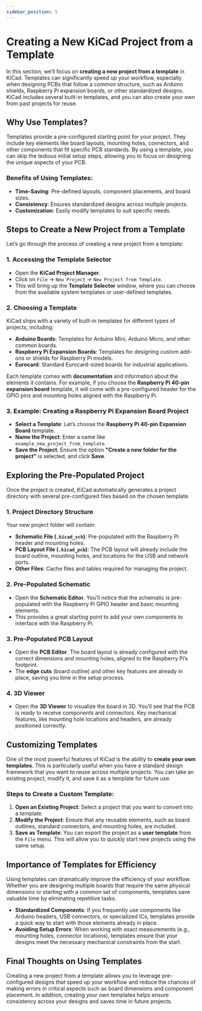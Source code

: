 ```yaml
---
sidebar_position: 5
---
```



# Creating a New KiCad Project from a Template

In this section, we’ll focus on **creating a new project from a template** in KiCad. Templates can significantly speed up your workflow, especially when designing PCBs that follow a common structure, such as Arduino shields, Raspberry Pi expansion boards, or other standardized designs. KiCad includes several built-in templates, and you can also create your own from past projects for reuse.



## Why Use Templates?

Templates provide a pre-configured starting point for your project. They include key elements like board layouts, mounting holes, connectors, and other components that fit specific PCB standards. By using a template, you can skip the tedious initial setup steps, allowing you to focus on designing the unique aspects of your PCB.

### Benefits of Using Templates:
- **Time-Saving**: Pre-defined layouts, component placements, and board sizes.
- **Consistency**: Ensures standardized designs across multiple projects.
- **Customization**: Easily modify templates to suit specific needs.



## Steps to Create a New Project from a Template

Let’s go through the process of creating a new project from a template:

### 1. Accessing the Template Selector
- Open the **KiCad Project Manager**.
- Click on `File` → `New Project` → `New Project from Template`.
- This will bring up the **Template Selector** window, where you can choose from the available system templates or user-defined templates.

### 2. Choosing a Template
KiCad ships with a variety of built-in templates for different types of projects, including:
- **Arduino Boards**: Templates for Arduino Mini, Arduino Micro, and other common boards.
- **Raspberry Pi Expansion Boards**: Templates for designing custom add-ons or shields for Raspberry Pi models.
- **Eurocard**: Standard Eurocard-sized boards for industrial applications.

Each template comes with **documentation** and information about the elements it contains. For example, if you choose the **Raspberry Pi 40-pin expansion board** template, it will come with a pre-configured header for the GPIO pins and mounting holes aligned with the Raspberry Pi.

### 3. Example: Creating a Raspberry Pi Expansion Board Project
- **Select a Template**: Let’s choose the **Raspberry Pi 40-pin Expansion Board** template.
- **Name the Project**: Enter a name like `example_new_project_from_template`.
- **Save the Project**: Ensure the option **"Create a new folder for the project"** is selected, and click **Save**.



## Exploring the Pre-Populated Project

Once the project is created, KiCad automatically generates a project directory with several pre-configured files based on the chosen template.

### 1. Project Directory Structure
Your new project folder will contain:
- **Schematic File (`.kicad_sch`)**: Pre-populated with the Raspberry Pi header and mounting holes.
- **PCB Layout File (`.kicad_pcb`)**: The PCB layout will already include the board outline, mounting holes, and locations for the USB and network ports.
- **Other Files**: Cache files and tables required for managing the project.

### 2. Pre-Populated Schematic
- Open the **Schematic Editor**. You’ll notice that the schematic is pre-populated with the Raspberry Pi GPIO header and basic mounting elements.
- This provides a great starting point to add your own components to interface with the Raspberry Pi.

### 3. Pre-Populated PCB Layout
- Open the **PCB Editor**. The board layout is already configured with the correct dimensions and mounting holes, aligned to the Raspberry Pi’s footprint.
- The **edge cuts** (board outline) and other key features are already in place, saving you time in the setup process.

### 4. 3D Viewer
- Open the **3D Viewer** to visualize the board in 3D. You’ll see that the PCB is ready to receive components and connectors. Key mechanical features, like mounting hole locations and headers, are already positioned correctly.



## Customizing Templates

One of the most powerful features of KiCad is the ability to **create your own templates**. This is particularly useful when you have a standard design framework that you want to reuse across multiple projects. You can take an existing project, modify it, and save it as a template for future use.

### Steps to Create a Custom Template:
1. **Open an Existing Project**: Select a project that you want to convert into a template.
2. **Modify the Project**: Ensure that any reusable elements, such as board outlines, standard connectors, and mounting holes, are included.
3. **Save as Template**: You can export the project as a **user template** from the `File` menu. This will allow you to quickly start new projects using the same setup.



## Importance of Templates for Efficiency

Using templates can dramatically improve the efficiency of your workflow. Whether you are designing multiple boards that require the same physical dimensions or starting with a common set of components, templates save valuable time by eliminating repetitive tasks.

- **Standardized Components**: If you frequently use components like Arduino headers, USB connectors, or specialized ICs, templates provide a quick way to start with those elements already in place.
- **Avoiding Setup Errors**: When working with exact measurements (e.g., mounting holes, connector locations), templates ensure that your designs meet the necessary mechanical constraints from the start.

## Final Thoughts on Using Templates

Creating a new project from a template allows you to leverage pre-configured designs that speed up your workflow and reduce the chances of making errors in critical aspects such as board dimensions and component placement. In addition, creating your own templates helps ensure consistency across your designs and saves time in future projects.